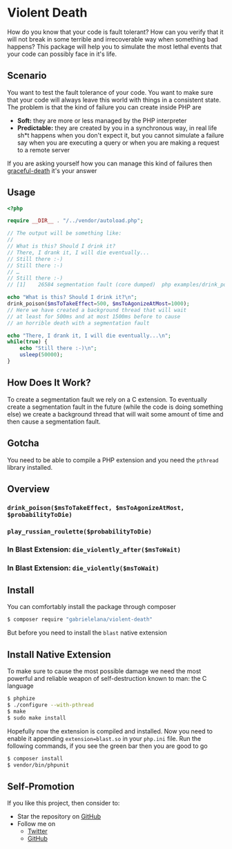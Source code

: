 # Violent Death
How do you know that your code is fault tolerant? How can you verify that it will not break in some terrible and irrecoverable way when something bad happens? This package will help you to simulate the most lethal events that your code can possibly face in it's life.

## Scenario
You want to test the fault tolerance of your code. You want to make sure that your code will always leave this world with things in a consistent state. The problem is that the kind of failure you can create inside PHP are
* **Soft:** they are more or less managed by the PHP interpreter
* **Predictable:** they are created by you in a synchronous way, in real life sh*t happens when you don't expect it, but you cannot simulate a failure say when you are executing a query or when you are making a request to a remote server

If you are asking yourself how you can manage this kind of failures then [graceful-death](https://github.com/gabrielelana/graceful-death) it's your answer

## Usage
```php
<?php

require __DIR__ . "/../vendor/autoload.php";

// The output will be something like:
//
// What is this? Should I drink it?
// There, I drank it, I will die eventually...
// Still there :-)
// Still there :-)
// …
// Still there :-)
// [1]    26584 segmentation fault (core dumped)  php examples/drink_poison.php

echo "What is this? Should I drink it?\n";
drink_poison($msToTakeEffect=500, $msToAgonizeAtMost=1000);
// Here we have created a background thread that will wait
// at least for 500ms and at most 1500ms before to cause
// an horrible death with a segmentation fault

echo "There, I drank it, I will die eventually...\n";
while(true) {
    echo "Still there :-)\n";
    usleep(50000);
}
```

## How Does It Work?
To create a segmentation fault we rely on a C extension. To eventually create a segmentation fault in the future (while the code is doing something else) we create a background thread that will wait some amount of time and then cause a segmentation fault.

## Gotcha
You need to be able to compile a PHP extension and you need the `pthread` library installed.

## Overview

### `drink_poison($msToTakeEffect, $msToAgonizeAtMost, $probabilityToDie)`
### `play_russian_roulette($probabilityToDie)`
### In Blast Extension: `die_violently_after($msToWait)`
### In Blast Extension: `die_violently($msToWait)`

## Install
You can comfortably install the package through composer
```sh
$ composer require "gabrielelana/violent-death"
```
But before you need to install the `blast` native extension

## Install Native Extension
To make sure to cause the most possible damage we need the most powerful and reliable weapon of self-destruction known to man: the C language
```sh
$ phphize
$ ./configure --with-pthread
$ make
$ sudo make install
```
Hopefully now the extension is compiled and installed. Now you need to enable it appending `extension=blast.so` in your `php.ini` file. Run the following commands, if you see the green bar then you are good to go
```sh
$ composer install
$ vendor/bin/phpunit
```

## Self-Promotion
If you like this project, then consider to:
* Star the repository on [GitHub](https://github.com/gabrielelana/graceful-death)
* Follow me on
  * [Twitter](http://twitter.com/gabrielelana)
  * [GitHub](https://github.com/gabrielelana)
